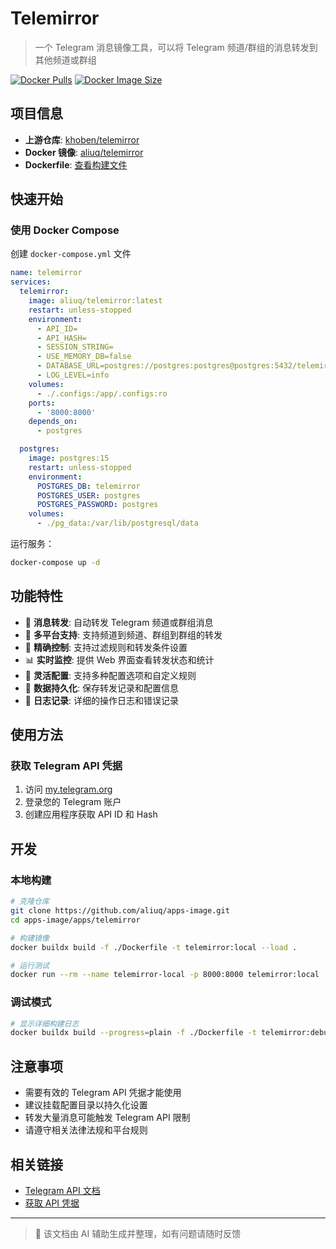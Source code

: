 # Telemirror

> 一个 Telegram 消息镜像工具，可以将 Telegram 频道/群组的消息转发到其他频道或群组

[![Docker Pulls](https://img.shields.io/docker/pulls/aliuq/telemirror)](https://hub.docker.com/r/aliuq/telemirror)
[![Docker Image Size](https://img.shields.io/docker/image-size/aliuq/telemirror)](https://hub.docker.com/r/aliuq/telemirror)

## 项目信息

- **上游仓库**: [khoben/telemirror](https://github.com/khoben/telemirror)
- **Docker 镜像**: [aliuq/telemirror](https://hub.docker.com/r/aliuq/telemirror)
- **Dockerfile**: [查看构建文件](https://github.com/aliuq/apps-image/tree/master/apps/telemirror)

## 快速开始

### 使用 Docker Compose

创建 `docker-compose.yml` 文件

```yaml
name: telemirror
services:
  telemirror:
    image: aliuq/telemirror:latest
    restart: unless-stopped
    environment:
      - API_ID=
      - API_HASH=
      - SESSION_STRING=
      - USE_MEMORY_DB=false
      - DATABASE_URL=postgres://postgres:postgres@postgres:5432/telemirror
      - LOG_LEVEL=info
    volumes:
      - ./.configs:/app/.configs:ro
    ports:
      - '8000:8000'
    depends_on:
      - postgres

  postgres:
    image: postgres:15
    restart: unless-stopped
    environment:
      POSTGRES_DB: telemirror
      POSTGRES_USER: postgres
      POSTGRES_PASSWORD: postgres
    volumes:
      - ./pg_data:/var/lib/postgresql/data
```

运行服务：

```bash
docker-compose up -d
```

## 功能特性

- 🔄 **消息转发**: 自动转发 Telegram 频道或群组消息
- 📱 **多平台支持**: 支持频道到频道、群组到群组的转发
- 🎯 **精确控制**: 支持过滤规则和转发条件设置
- 📊 **实时监控**: 提供 Web 界面查看转发状态和统计
- 🔧 **灵活配置**: 支持多种配置选项和自定义规则
- 💾 **数据持久化**: 保存转发记录和配置信息
- 📝 **日志记录**: 详细的操作日志和错误记录

## 使用方法

### 获取 Telegram API 凭据

1. 访问 [my.telegram.org](https://my.telegram.org/)
2. 登录您的 Telegram 账户
3. 创建应用程序获取 API ID 和 Hash

## 开发

### 本地构建

```bash
# 克隆仓库
git clone https://github.com/aliuq/apps-image.git
cd apps-image/apps/telemirror

# 构建镜像
docker buildx build -f ./Dockerfile -t telemirror:local --load .

# 运行测试
docker run --rm --name telemirror-local -p 8000:8000 telemirror:local
```

### 调试模式

```bash
# 显示详细构建日志
docker buildx build --progress=plain -f ./Dockerfile -t telemirror:debug --no-cache --load .
```

## 注意事项

- 需要有效的 Telegram API 凭据才能使用
- 建议挂载配置目录以持久化设置
- 转发大量消息可能触发 Telegram API 限制
- 请遵守相关法律法规和平台规则

## 相关链接

- [Telegram API 文档](https://core.telegram.org/api)
- [获取 API 凭据](https://my.telegram.org/)

---

> 📝 该文档由 AI 辅助生成并整理，如有问题请随时反馈

